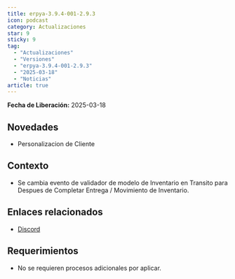 ```yaml
---
title: erpya-3.9.4-001-2.9.3
icon: podcast
category: Actualizaciones
star: 9
sticky: 9
tag:
  - "Actualizaciones"
  - "Versiones"
  - "erpya-3.9.4-001-2.9.3"
  - "2025-03-18"
  - "Noticias"
article: true
---
```


**Fecha de Liberación:** 2025-03-18

## Novedades

- Personalizacion de Cliente

## Contexto

- Se cambia evento de validador de modelo de Inventario en Transito para Despues de Completar Entrega / Movimiento de Inventario.

## Enlaces relacionados

- [Discord](https://discord.com/channels/882964599874420796/1334262288667901982)

## Requerimientos

- No se requieren procesos adicionales por aplicar.

